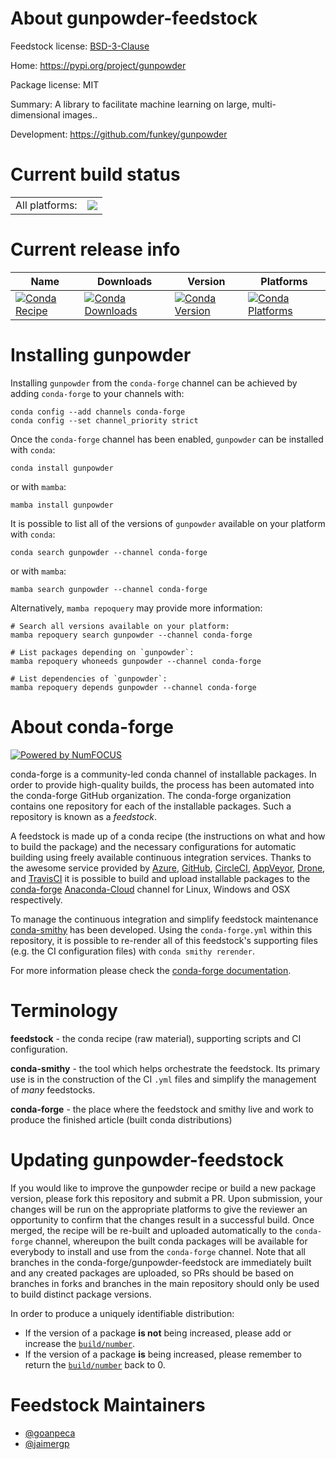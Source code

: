 About gunpowder-feedstock
=========================

Feedstock license: [BSD-3-Clause](https://github.com/conda-forge/gunpowder-feedstock/blob/main/LICENSE.txt)

Home: https://pypi.org/project/gunpowder

Package license: MIT

Summary: A library to facilitate machine learning on large, multi-dimensional images..

Development: https://github.com/funkey/gunpowder

Current build status
====================


<table><tr><td>All platforms:</td>
    <td>
      <a href="https://dev.azure.com/conda-forge/feedstock-builds/_build/latest?definitionId=16711&branchName=main">
        <img src="https://dev.azure.com/conda-forge/feedstock-builds/_apis/build/status/gunpowder-feedstock?branchName=main">
      </a>
    </td>
  </tr>
</table>

Current release info
====================

| Name | Downloads | Version | Platforms |
| --- | --- | --- | --- |
| [![Conda Recipe](https://img.shields.io/badge/recipe-gunpowder-green.svg)](https://anaconda.org/conda-forge/gunpowder) | [![Conda Downloads](https://img.shields.io/conda/dn/conda-forge/gunpowder.svg)](https://anaconda.org/conda-forge/gunpowder) | [![Conda Version](https://img.shields.io/conda/vn/conda-forge/gunpowder.svg)](https://anaconda.org/conda-forge/gunpowder) | [![Conda Platforms](https://img.shields.io/conda/pn/conda-forge/gunpowder.svg)](https://anaconda.org/conda-forge/gunpowder) |

Installing gunpowder
====================

Installing `gunpowder` from the `conda-forge` channel can be achieved by adding `conda-forge` to your channels with:

```
conda config --add channels conda-forge
conda config --set channel_priority strict
```

Once the `conda-forge` channel has been enabled, `gunpowder` can be installed with `conda`:

```
conda install gunpowder
```

or with `mamba`:

```
mamba install gunpowder
```

It is possible to list all of the versions of `gunpowder` available on your platform with `conda`:

```
conda search gunpowder --channel conda-forge
```

or with `mamba`:

```
mamba search gunpowder --channel conda-forge
```

Alternatively, `mamba repoquery` may provide more information:

```
# Search all versions available on your platform:
mamba repoquery search gunpowder --channel conda-forge

# List packages depending on `gunpowder`:
mamba repoquery whoneeds gunpowder --channel conda-forge

# List dependencies of `gunpowder`:
mamba repoquery depends gunpowder --channel conda-forge
```


About conda-forge
=================

[![Powered by
NumFOCUS](https://img.shields.io/badge/powered%20by-NumFOCUS-orange.svg?style=flat&colorA=E1523D&colorB=007D8A)](https://numfocus.org)

conda-forge is a community-led conda channel of installable packages.
In order to provide high-quality builds, the process has been automated into the
conda-forge GitHub organization. The conda-forge organization contains one repository
for each of the installable packages. Such a repository is known as a *feedstock*.

A feedstock is made up of a conda recipe (the instructions on what and how to build
the package) and the necessary configurations for automatic building using freely
available continuous integration services. Thanks to the awesome service provided by
[Azure](https://azure.microsoft.com/en-us/services/devops/), [GitHub](https://github.com/),
[CircleCI](https://circleci.com/), [AppVeyor](https://www.appveyor.com/),
[Drone](https://cloud.drone.io/welcome), and [TravisCI](https://travis-ci.com/)
it is possible to build and upload installable packages to the
[conda-forge](https://anaconda.org/conda-forge) [Anaconda-Cloud](https://anaconda.org/)
channel for Linux, Windows and OSX respectively.

To manage the continuous integration and simplify feedstock maintenance
[conda-smithy](https://github.com/conda-forge/conda-smithy) has been developed.
Using the ``conda-forge.yml`` within this repository, it is possible to re-render all of
this feedstock's supporting files (e.g. the CI configuration files) with ``conda smithy rerender``.

For more information please check the [conda-forge documentation](https://conda-forge.org/docs/).

Terminology
===========

**feedstock** - the conda recipe (raw material), supporting scripts and CI configuration.

**conda-smithy** - the tool which helps orchestrate the feedstock.
                   Its primary use is in the construction of the CI ``.yml`` files
                   and simplify the management of *many* feedstocks.

**conda-forge** - the place where the feedstock and smithy live and work to
                  produce the finished article (built conda distributions)


Updating gunpowder-feedstock
============================

If you would like to improve the gunpowder recipe or build a new
package version, please fork this repository and submit a PR. Upon submission,
your changes will be run on the appropriate platforms to give the reviewer an
opportunity to confirm that the changes result in a successful build. Once
merged, the recipe will be re-built and uploaded automatically to the
`conda-forge` channel, whereupon the built conda packages will be available for
everybody to install and use from the `conda-forge` channel.
Note that all branches in the conda-forge/gunpowder-feedstock are
immediately built and any created packages are uploaded, so PRs should be based
on branches in forks and branches in the main repository should only be used to
build distinct package versions.

In order to produce a uniquely identifiable distribution:
 * If the version of a package **is not** being increased, please add or increase
   the [``build/number``](https://docs.conda.io/projects/conda-build/en/latest/resources/define-metadata.html#build-number-and-string).
 * If the version of a package **is** being increased, please remember to return
   the [``build/number``](https://docs.conda.io/projects/conda-build/en/latest/resources/define-metadata.html#build-number-and-string)
   back to 0.

Feedstock Maintainers
=====================

* [@goanpeca](https://github.com/goanpeca/)
* [@jaimergp](https://github.com/jaimergp/)

